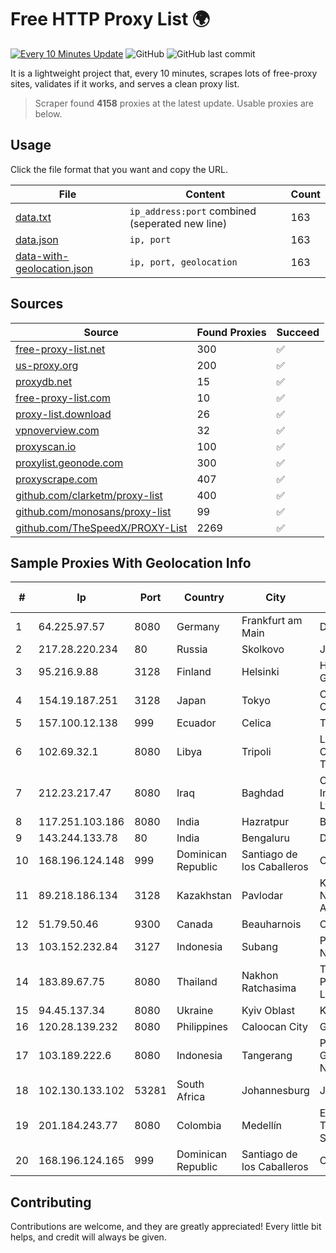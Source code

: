 
# Free HTTP Proxy List 🌍

[![Every 10 Minutes Update](https://github.com/mertguvencli/http-proxy-list/actions/workflows/main.yml/badge.svg?branch=main)](https://github.com/mertguvencli/http-proxy-list/actions/workflows/main.yml)
![GitHub](https://img.shields.io/github/license/mertguvencli/http-proxy-list)
![GitHub last commit](https://img.shields.io/github/last-commit/mertguvencli/http-proxy-list)

It is a lightweight project that, every 10 minutes, scrapes lots of free-proxy sites, validates if it works, and serves a clean proxy list.


> Scraper found **4158** proxies at the latest update. Usable proxies are below.

## Usage

Click the file format that you want and copy the URL.


|File|Content|Count|
|----|-------|-----|
|[data.txt](https://raw.githubusercontent.com/mertguvencli/http-proxy-list/main/proxy-list/data.txt)|`ip_address:port` combined (seperated new line)|163|
|[data.json](https://raw.githubusercontent.com/mertguvencli/http-proxy-list/main/proxy-list/data.json)|`ip, port`|163|
|[data-with-geolocation.json](https://raw.githubusercontent.com/mertguvencli/http-proxy-list/main/proxy-list/data-with-geolocation.json)|`ip, port, geolocation`|163|

## Sources

|Source|Found Proxies|Succeed|
|------|-------------|-------|
|[free-proxy-list.net](https://free-proxy-list.net)|300|✅|
|[us-proxy.org](https://www.us-proxy.org)|200|✅|
|[proxydb.net](http://proxydb.net)|15|✅|
|[free-proxy-list.com](https://free-proxy-list.com/?page=&port=&type%5B%5D=http&type%5B%5D=https&up_time=0&search=Search)|10|✅|
|[proxy-list.download](https://www.proxy-list.download/HTTP)|26|✅|
|[vpnoverview.com](https://vpnoverview.com/privacy/anonymous-browsing/free-proxy-servers)|32|✅|
|[proxyscan.io](https://www.proxyscan.io)|100|✅|
|[proxylist.geonode.com](https://proxylist.geonode.com/api/proxy-list?limit=300&page=1&sort_by=lastChecked&sort_type=desc&protocols=http,https)|300|✅|
|[proxyscrape.com](https://api.proxyscrape.com/v2/?request=displayproxies&protocol=http&timeout=10000&country=all&ssl=all&anonymity=all)|407|✅|
|[github.com/clarketm/proxy-list](https://raw.githubusercontent.com/clarketm/proxy-list/master/proxy-list-raw.txt)|400|✅|
|[github.com/monosans/proxy-list](https://raw.githubusercontent.com/monosans/proxy-list/main/proxies/http.txt)|99|✅|
|[github.com/TheSpeedX/PROXY-List](https://raw.githubusercontent.com/TheSpeedX/PROXY-List/master/http.txt)|2269|✅|


## Sample Proxies With Geolocation Info

|#|Ip|Port|Country|City|Internet Service Provider|
|-|--|----|-------|----|-------------------------|
|1|64.225.97.57|8080|Germany|Frankfurt am Main|DigitalOcean, LLC|
|2|217.28.220.234|80|Russia|Skolkovo|JSC IOT|
|3|95.216.9.88|3128|Finland|Helsinki|Hetzner Online GmbH|
|4|154.19.187.251|3128|Japan|Tokyo|Cogent Communications|
|5|157.100.12.138|999|Ecuador|Celica|Telconet S.A|
|6|102.69.32.1|8080|Libya|Tripoli|Libyan International Company Technology|
|7|212.23.217.47|8080|Iraq|Baghdad|Optimum Line for Internet Services Ltd.|
|8|117.251.103.186|8080|India|Hazratpur|BSNL Internet|
|9|143.244.133.78|80|India|Bengaluru|DigitalOcean, LLC|
|10|168.196.124.148|999|Dominican Republic|Santiago de los Caballeros|COMCAST-SRL|
|11|89.218.186.134|3128|Kazakhstan|Pavlodar|Kazakhtelecom Data Network Administration|
|12|51.79.50.46|9300|Canada|Beauharnois|OVH SAS|
|13|103.152.232.84|3127|Indonesia|Subang|PT Kingpolah Network Solutions|
|14|183.89.67.75|8080|Thailand|Nakhon Ratchasima|Triple T Broadband Public Company Limited|
|15|94.45.137.34|8080|Ukraine|Kyiv Oblast|Kievline LLC|
|16|120.28.139.232|8080|Philippines|Caloocan City|Globe Telecom|
|17|103.189.222.6|8080|Indonesia|Tangerang|PT. WIKAPLUS GLOBAL NUSANTARA|
|18|102.130.133.102|53281|South Africa|Johannesburg|JHB-MPLS|
|19|201.184.243.77|8080|Colombia|Medellín|EPM Telecomunicaciones S.A. E.S.P.|
|20|168.196.124.165|999|Dominican Republic|Santiago de los Caballeros|COMCAST-SRL|



## Contributing

Contributions are welcome, and they are greatly appreciated! Every
little bit helps, and credit will always be given.

